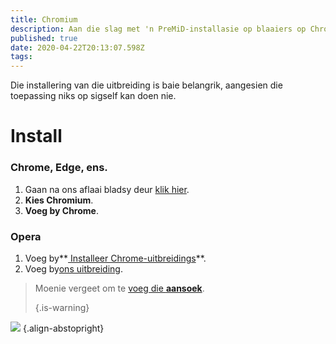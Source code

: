 ```yaml
---
title: Chromium
description: Aan die slag met 'n PreMiD-installasie op blaaiers op Chromium
published: true
date: 2020-04-22T20:13:07.598Z
tags:
---
```


Die installering van die uitbreiding is baie belangrik, aangesien die toepassing niks op sigself kan doen nie.

# Install
### Chrome, Edge, ens.
1. Gaan na ons aflaai bladsy deur [klik hier](https://premid.app/downloads).
2. **Kies Chromium**.
3. **Voeg by Chrome**.

### Opera
1. Voeg by**[ Installeer Chrome-uitbreidings](https://addons.opera.com/en/extensions/details/install-chrome-extensions/)**.
2. Voeg by[ons uitbreiding](https://premid.app/downloads).

> Moenie vergeet om te [voeg die **aansoek**](/install). 
> 
> {.is-warning}

![](https://img.icons8.com/color/2x/chrome.png) {.align-abstopright}